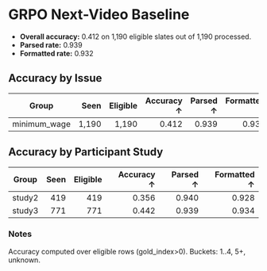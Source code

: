 # GRPO Next-Video Baseline

- **Overall accuracy:** 0.412 on 1,190 eligible slates out of 1,190 processed.
- **Parsed rate:** 0.939
- **Formatted rate:** 0.932

## Accuracy by Issue

| Group | Seen | Eligible | Accuracy ↑ | Parsed ↑ | Formatted ↑ |
| --- | ---: | ---: | ---: | ---: | ---: |
| minimum_wage | 1,190 | 1,190 | 0.412 | 0.939 | 0.932 |

## Accuracy by Participant Study

| Group | Seen | Eligible | Accuracy ↑ | Parsed ↑ | Formatted ↑ |
| --- | ---: | ---: | ---: | ---: | ---: |
| study2 | 419 | 419 | 0.356 | 0.940 | 0.928 |
| study3 | 771 | 771 | 0.442 | 0.939 | 0.934 |

### Notes

Accuracy computed over eligible rows (gold_index>0). Buckets: 1..4, 5+, unknown.
